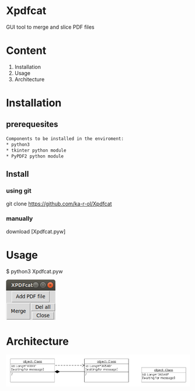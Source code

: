 # Xpdfcat
GUI tool to merge and slice PDF files

# Content
1. Installation
2. Usage
3. Architecture

# Installation

## prerequesites
    Components to be installed in the enviroment:
    * python3
    * tkinter python module
    * PyPDF2 python module

## Install
### using git
git clone https://github.com/ka-r-ol/Xpdfcat
### manually
download [Xpdfcat.pyw]

# Usage
$ python3 Xpdfcat.pyw

![Main window](images/XPDFcat.png)

# Architecture

![Class Diagram](images/ClassDiagram.png)
